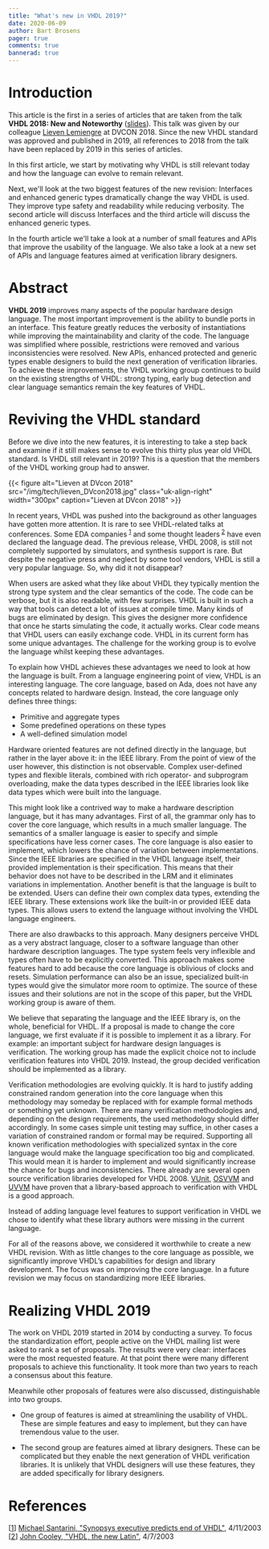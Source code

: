 ```yaml
---
title: "What's new in VHDL 2019?"
date: 2020-06-09
author: Bart Brosens
pager: true
comments: true
bannerad: true
---
```


# Introduction

This article is the first in a series of articles that are taken from the talk **VHDL 2018: New and Noteworthy** ([slides]).
This talk was given by our colleague [Lieven Lemiengre](https://www.sigasi.com/about/#lieven-lemiengre) at DVCON 2018.
Since the new VHDL standard was approved and published in 2019,
all references to 2018 from the talk have been replaced by 2019 in this series of articles.

In this first article, we start by motivating why VHDL is still relevant today and how the language can evolve to remain relevant.

Next, we'll look at the two biggest features of the new revision: Interfaces and enhanced generic types dramatically change
the way VHDL is used. They improve type safety and readability while reducing verbosity.
The second article will discuss Interfaces and the third article will discuss the enhanced generic types.

In the fourth article we'll take a look at a number of small features and APIs that improve the usability of the language.
We also take a look at a new set of APIs and language features aimed at verification library designers.

# Abstract

**VHDL 2019** improves many aspects of the popular hardware design language.
The most important improvement is the ability to bundle ports in an interface. This feature greatly reduces the
verbosity of instantiations while improving the maintainability and clarity of the code.
The language was simplified where possible, restrictions were removed and various inconsistencies were resolved.
New APIs, enhanced protected and generic types enable designers to build the next generation of verification libraries.
To achieve these improvements, the VHDL working group continues to build on the existing strengths of VHDL:
strong typing, early bug detection and clear language semantics remain the key features of VHDL.

# Reviving the VHDL standard

Before we dive into the new features, it is interesting to take a step back and examine if it still makes sense to evolve
this thirty plus year old VHDL standard. Is VHDL still relevant in 2019? This is a question that the members of the
VHDL working group had to answer.

{{< figure alt="Lieven at DVcon 2018" src="/img/tech/lieven_DVcon2018.jpg" class="uk-align-right" width="300px" caption="Lieven at DVcon 2018" >}}

In recent years, VHDL was pushed into the background as other languages have gotten more attention. It is rare to
see VHDL-related talks at conferences. Some EDA companies<sup id="bref1"> [1](#ref1)</sup> and some thought leaders<sup id="bref2"> [2](#ref2)</sup> have even declared
the language dead. The previous release, VHDL 2008, is still not completely supported by simulators, and synthesis
support is rare. But despite the negative press and neglect by some tool vendors, VHDL is still a very popular language.
So, why did it not disappear?

When users are asked what they like about VHDL they typically mention the strong type system and the clear
semantics of the code. The code can be verbose, but it is also readable, with few surprises. VHDL is built in such a
way that tools can detect a lot of issues at compile time. Many kinds of bugs are eliminated by design. This gives the
designer more confidence that once he starts simulating the code, it actually works. Clear code means that VHDL
users can easily exchange code. VHDL in its current form has some unique advantages. The challenge for the working
group is to evolve the language whilst keeping these advantages.

To explain how VHDL achieves these advantages we need to look at how the language is built. From a language
engineering point of view, VHDL is an interesting language. The core language, based on Ada, does not have any
concepts related to hardware design. Instead, the core language only defines three things:
* Primitive and aggregate types
* Some predefined operations on these types
* A well-defined simulation model

Hardware oriented features are not defined directly in the language, but rather in the layer above it: in the IEEE
library. From the point of view of the user however, this distinction is not observable. Complex user-defined types
and flexible literals, combined with rich operator- and subprogram overloading, make the data types described in the
IEEE libraries look like data types which were built into the language.

This might look like a contrived way to make a hardware description language, but it has many advantages. First of
all, the grammar only has to cover the core language, which results in a much smaller language. The semantics of a
smaller language is easier to specify and simple specifications have less corner cases. The core language is also easier
to implement, which lowers the chance of variation between implementations. Since the IEEE libraries are specified
in the VHDL language itself, their provided implementation is their specification. This means that their behavior does
not have to be described in the LRM and it eliminates variations in implementation. Another benefit is that the
language is built to be extended. Users can define their own complex data types, extending the IEEE library. These
extensions work like the built-in or provided IEEE data types. This allows users to extend the language without
involving the VHDL language engineers.

There are also drawbacks to this approach. Many designers perceive VHDL as a very abstract language, closer to a
software language than other hardware description languages. The type system feels very inflexible and types often
have to be explicitly converted. This approach makes some features hard to add because the core language is oblivious
of clocks and resets. Simulation performance can also be an issue, specialized built-in types would give the simulator
more room to optimize. The source of these issues and their solutions are not in the scope of this paper, but the VHDL
working group is aware of them.

We believe that separating the language and the IEEE library is, on the whole, beneficial for VHDL. If a proposal
is made to change the core language, we first evaluate if it is possible to implement it as a library. For example: an
important subject for hardware design languages is verification. The working group has made the explicit choice not
to include verification features into VHDL 2019. Instead, the group decided verification should be implemented as a
library.

Verification methodologies are evolving quickly. It is hard to justify adding constrained random generation into the
core language when this methodology may someday be replaced with for example formal methods or something yet
unknown. There are many verification methodologies and, depending on the design requirements, the used
methodology should differ accordingly. In some cases simple unit testing may suffice, in other cases a variation of
constrained random or formal may be required. Supporting all known verification methodologies with specialized
syntax in the core language would make the language specification too big and complicated. This would mean it is
harder to implement and would significantly increase the chance for bugs and inconsistencies. There already are
several open source verification libraries developed for VHDL 2008. [VUnit], [OSVVM] and [UVVM] have
proven that a library-based approach to verification with VHDL is a good approach.

Instead of adding language level features to support verification in VHDL we chose to identify what these
library authors were missing in the current language.

For all of the reasons above, we considered it worthwhile to create a new VHDL revision. With as little
changes to the core language as possible, we significantly improve VHDL’s capabilities for design and
library development. The focus was on improving the core language. In a future revision we may focus on
standardizing more IEEE libraries.

# Realizing VHDL 2019

The work on VHDL 2019 started in 2014 by conducting a survey. To focus the standardization effort, people active
on the VHDL mailing list were asked to rank a set of proposals. The results were very clear: interfaces were the most
requested feature. At that point there were many different proposals to achieve this functionality. It took more than
two years to reach a consensus about this feature.

Meanwhile other proposals of features were also discussed, distinguishable into two groups.

* One group of features is aimed at streamlining the usability of VHDL. These are simple features and easy to
implement, but they can have tremendous value to the user.

* The second group are features aimed at library designers. These can be complicated but they enable the next
generation of VHDL verification libraries. It is unlikely that VHDL designers will use these features, they are added
specifically for library designers.

# References

<a name="ref1"></a>[<a href="#bref1">1</a>] [Michael Santarini, "Synopsys executive predicts end of VHDL"](https://www.eetimes.com/document.asp?doc_id=1216860), 4/11/2003  
<a name="ref2"></a>[<a href="#bref2">2</a>] [John Cooley, "VHDL, the new Latin"](https://www.eetimes.com/document.asp?doc_id=1216865), 4/7/2003

[slides]: https://www.slideshare.net/LievenLemiengre/vhdl-2017-new-and-noteworthy
[VUnit]: https://vunit.github.io
[OSVVM]: https://osvvm.org
[UVVM]: https://bitvis.no/dev-tools/uvvm
